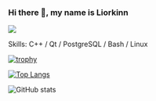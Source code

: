 ### Hi there 👋, my name is Liorkinn
![](https://celes.club/uploads/posts/2022-06/1654099563_2-celes-club-p-oboi-na-rabochii-stol-anime-tyan-krasivie-4.png)


Skills: C++ / Qt / PostgreSQL / Bash / Linux

[![trophy](https://github-profile-trophy.vercel.app/?username=Liorkinn)](https://github.com/ryo-ma/github-profile-trophy)

[![Top Langs](https://github-readme-stats.vercel.app/api/top-langs/?username=Liorkinn)](https://github.com/anuraghazra/github-readme-stats)

![GitHub stats](https://github-readme-stats.vercel.app/api?username=Liorkinn&show_icons=true)  

